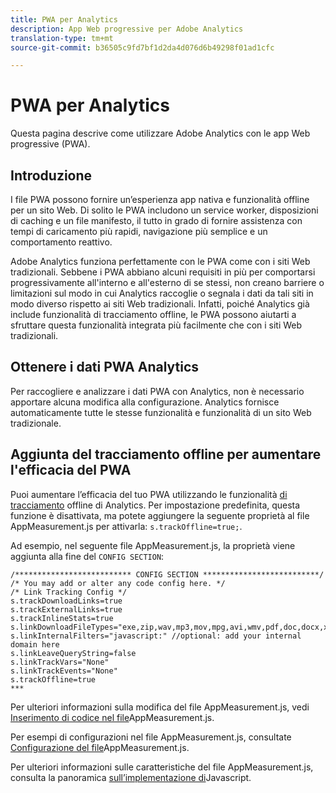 ```yaml
---
title: PWA per Analytics
description: App Web progressive per Adobe Analytics
translation-type: tm+mt
source-git-commit: b36505c9fd7bf1d2da4d076d6b49298f01ad1cfc

---
```



# PWA per Analytics

Questa pagina descrive come utilizzare Adobe Analytics con le app Web progressive (PWA).

## Introduzione

I file PWA possono fornire un’esperienza app nativa e funzionalità offline per un sito Web. Di solito le PWA includono un service worker, disposizioni di caching e un file manifesto, il tutto in grado di fornire assistenza con tempi di caricamento più rapidi, navigazione più semplice e un comportamento reattivo.

Adobe Analytics funziona perfettamente con le PWA come con i siti Web tradizionali. Sebbene i PWA abbiano alcuni requisiti in più per comportarsi progressivamente all&#39;interno e all&#39;esterno di se stessi, non creano barriere o limitazioni sul modo in cui Analytics raccoglie o segnala i dati da tali siti in modo diverso rispetto ai siti Web tradizionali. Infatti, poiché Analytics già include funzionalità di tracciamento offline, le PWA possono aiutarti a sfruttare questa funzionalità integrata più facilmente che con i siti Web tradizionali.

## Ottenere i dati PWA Analytics

Per raccogliere e analizzare i dati PWA con Analytics, non è necessario apportare alcuna modifica alla configurazione. Analytics fornisce automaticamente tutte le stesse funzionalità e funzionalità di un sito Web tradizionale.

## Aggiunta del tracciamento offline per aumentare l&#39;efficacia del PWA

Puoi aumentare l’efficacia del tuo PWA utilizzando le funzionalità [di tracciamento](https://docs.adobe.com/content/help/en/analytics/implementation/javascript-implementation/offline-tracking.html) offline di Analytics. Per impostazione predefinita, questa funzione è disattivata, ma potete aggiungere la seguente proprietà al file AppMeasurement.js per attivarla: `s.trackOffline=true;`.

Ad esempio, nel seguente file AppMeasurement.js, la proprietà viene aggiunta alla fine del `CONFIG SECTION`:

```
/************************** CONFIG SECTION **************************/ 
/* You may add or alter any code config here. */ 
/* Link Tracking Config */ 
s.trackDownloadLinks=true 
s.trackExternalLinks=true 
s.trackInlineStats=true 
s.linkDownloadFileTypes="exe,zip,wav,mp3,mov,mpg,avi,wmv,pdf,doc,docx,xls,xlsx,ppt,pptx" 
s.linkInternalFilters="javascript:" //optional: add your internal domain here 
s.linkLeaveQueryString=false 
s.linkTrackVars="None" 
s.linkTrackEvents="None" 
s.trackOffline=true
*** 
```

Per ulteriori informazioni sulla modifica del file AppMeasurement.js, vedi [Inserimento di codice nel file](https://docs.adobe.com/content/help/en/analytics/implementation/implement-analytics-with-dtm/analytics-tool/t-appmeasurement-code.html)AppMeasurement.js.

Per esempi di configurazioni nel file AppMeasurement.js, consultate [Configurazione del file](https://docs.adobe.com/content/help/en/analytics/implementation/javascript-implementation/appmeasure-mjs-pagecode.html#section_042412C29CC249E298F19B2BC2F43CE7)AppMeasurement.js.

Per ulteriori informazioni sulle caratteristiche del file AppMeasurement.js, consulta la panoramica [sull’implementazione di](https://docs.adobe.com/content/help/en/analytics/implementation/javascript-implementation/appmeasurement-js/appmeasure-mjs.html)Javascript.
